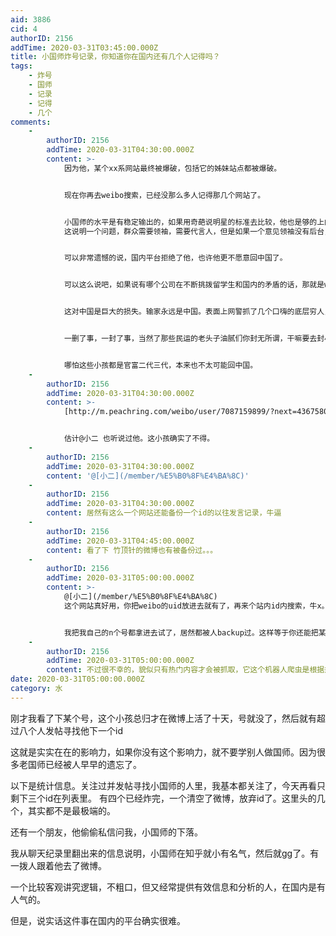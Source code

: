```yaml
---
aid: 3886
cid: 4
authorID: 2156
addTime: 2020-03-31T03:45:00.000Z
title: 小国师炸号记录，你知道你在国内还有几个人记得吗？
tags:
    - 炸号
    - 国师
    - 记录
    - 记得
    - 几个
comments:
    -
        authorID: 2156
        addTime: 2020-03-31T04:30:00.000Z
        content: >-
            因为他，某个xx系网站最终被爆破，包括它的姊妹站点都被爆破。


            现在你再去weibo搜索，已经没那么多人记得那几个网站了。


            小国师的水平是有稳定输出的，如果用奇葩说明星的标准去比较，他也是够的上的。
            这说明一个问题，群众需要领袖，需要代言人，但是如果一个意见领袖没有后台，在国内的社交平台是没有任何安全可言。你根本不知道举报你的到底是什么人。


            可以非常遗憾的说，国内平台拒绝了他，也许他更不愿意回中国了。


            可以这么说吧，如果说有哪个公司在不断挑拨留学生和国内的矛盾的话，那就是weibo本身。因为它的存在，也许有几万人更加不愿意回到中国。


            这对中国是巨大的损失。输家永远是中国。表面上网警抓了几个口嗨的底层穷人，但实际上损失是巨大的。


            一删了事，一封了事，当然了那些民运的老头子油腻们你封无所谓，干嘛要去封小孩，你输掉的是中国。


            哪怕这些小孩都是官富二代三代，本来也不太可能回中国。
    -
        authorID: 2156
        addTime: 2020-03-31T04:30:00.000Z
        content: >-
            [http://m.peachring.com/weibo/user/7087159899/?next=4367580737389429](http://m.peachring.com/weibo/user/7087159899/?next=4367580737389429)


            估计@小二 也听说过他。这小孩确实了不得。
    -
        authorID: 2156
        addTime: 2020-03-31T04:30:00.000Z
        content: '@[小二](/member/%E5%B0%8F%E4%BA%8C)'
    -
        authorID: 2156
        addTime: 2020-03-31T04:30:00.000Z
        content: 居然有这么一个网站还能备份一个id的以往发言记录，牛逼
    -
        authorID: 2156
        addTime: 2020-03-31T04:45:00.000Z
        content: 看了下 竹顶针的微博也有被备份过。。。
    -
        authorID: 2156
        addTime: 2020-03-31T05:00:00.000Z
        content: >-
            @[小二](/member/%E5%B0%8F%E4%BA%8C)
            这个网站真好用，你把weibo的uid放进去就有了，再来个站内id内搜索，牛x。


            我把我自己的n个号都拿进去试了，居然都被人backup过。这样等于你还能把某些内容分享给国内人。
    -
        authorID: 2156
        addTime: 2020-03-31T05:00:00.000Z
        content: 不过很不幸的，貌似只有热门内容才会被抓取，它这个机器人爬虫是根据热度自动抓的，没热度没转发的都没抓到。
date: 2020-03-31T05:00:00.000Z
category: 水
---
```


刚才我看了下某个号，这个小孩总归才在微博上活了十天，号就没了，然后就有超过八个人发帖寻找他下一个id

这就是实实在在的影响力，如果你没有这个影响力，就不要学别人做国师。因为很多老国师已经被人早早的遗忘了。

以下是统计信息。关注过并发帖寻找小国师的人里，我基本都关注了，今天再看只剩下三个id在列表里。 有四个已经炸完，一个清空了微博，放弃id了。这里头的几个，其实都不是最极端的。

还有一个朋友，他偷偷私信问我，小国师的下落。

我从聊天纪录里翻出来的信息说明，小国师在知乎就小有名气，然后就gg了。有一拨人跟着他去了微博。

一个比较客观讲究逻辑，不粗口，但又经常提供有效信息和分析的人，在国内是有人气的。

但是，说实话这件事在国内的平台确实很难。
